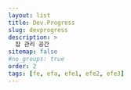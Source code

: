 ```yaml
---
layout: list
title: Dev.Progress
slug: devprogress
description: >
  잡 관리 공간
sitemap: false
#no_groups: true
order: 2
tags: [fe, efa, efe1, efe2, efe3]
---
```


